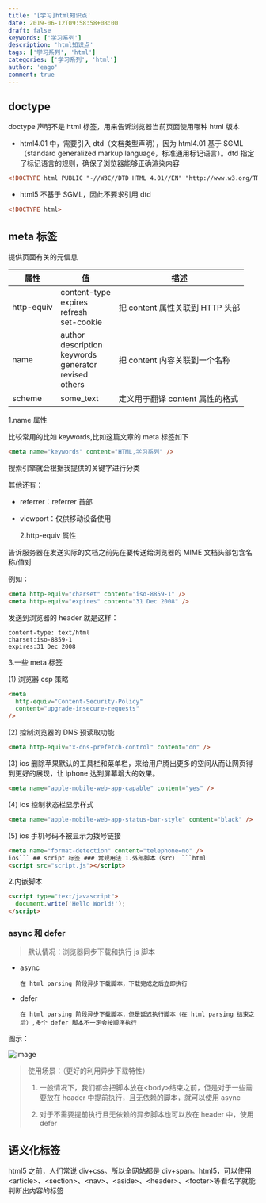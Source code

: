```yaml
---
title: '[学习]html知识点'
date: 2019-06-12T09:58:58+08:00
draft: false
keywords: ['学习系列']
description: 'html知识点'
tags: ['学习系列', 'html']
categories: ['学习系列', 'html']
author: 'eago'
comment: true
---
```


## doctype

doctype 声明不是 html 标签，用来告诉浏览器当前页面使用哪种 html 版本

- html4.01 中，需要引入 dtd（文档类型声明），因为 html4.01 基于 SGML（standard generalized markup language，标准通用标记语言）。dtd 指定了标记语言的规则，确保了浏览器能够正确渲染内容

```html
<!DOCTYPE html PUBLIC "-//W3C//DTD HTML 4.01//EN" "http://www.w3.org/TR/html4/strict.dtd">
```

- html5 不基于 SGML，因此不要求引用 dtd

```html
<!DOCTYPE html>
```

## meta 标签

提供页面有关的元信息

| 属性       | 值                                                                          | 描述                            |
| ---------- | --------------------------------------------------------------------------- | ------------------------------- |
| http-equiv | content-type <br/> expires <br/>refresh<br/>set-cookie                      | 把 content 属性关联到 HTTP 头部 |
| name       | author <br/> description <br/>keywords<br/>generator<br/>revised<br/>others | 把 content 内容关联到一个名称   |
| scheme     | some_text                                                                   | 定义用于翻译 content 属性的格式 |

1.name 属性

比较常用的比如 keywords,比如这篇文章的 meta 标签如下

```html
<meta name="keywords" content="HTML,学习系列" />
```

搜索引擎就会根据我提供的关键字进行分类

其他还有：

- referrer：referrer 首部
- viewport：仅供移动设备使用

  2.http-equiv 属性

告诉服务器在发送实际的文档之前先在要传送给浏览器的 MIME 文档头部包含名称/值对

例如：

```html
<meta http-equiv="charset" content="iso-8859-1" />
<meta http-equiv="expires" content="31 Dec 2008" />
```

发送到浏览器的 header 就是这样：

```
content-type: text/html
charset:iso-8859-1
expires:31 Dec 2008
```

3.一些 meta 标签

(1) 浏览器 csp 策略

```html
<meta
  http-equiv="Content-Security-Policy"
  content="upgrade-insecure-requests"
/>
```

(2) 控制浏览器的 DNS 预读取功能

```html
<meta http-equiv="x-dns-prefetch-control" content="on" />
```

(3) ios 删除苹果默认的工具栏和菜单栏，来给用户腾出更多的空间从而让网页得到更好的展现，让 iphone 达到屏幕增大的效果。

```html
<meta name="apple-mobile-web-app-capable" content="yes" />
```

(4) ios 控制状态栏显示样式

```html
<meta name="apple-mobile-web-app-status-bar-style" content="black" />
```

(5) ios 手机号码不被显示为拨号链接

````html
<meta name="format-detection" content="telephone=no" />
ios``` ## script 标签 ### 常规用法 1.外部脚本（src） ```html
<script src="script.js"></script>
````

2.内嵌脚本

```html
<script type="text/javascript">
  document.write('Hello World!');
</script>
```

### async 和 defer

> 默认情况：浏览器同步下载和执行 js 脚本

- async

      在 html parsing 阶段异步下载脚本，下载完成之后立即执行

- defer

      在 html parsing 阶段异步下载脚本，但是延迟执行脚本（在 html parsing 结束之后）,多个 defer 脚本不一定会按顺序执行

图示：

![image](https://image-static.segmentfault.com/28/4a/284aec5bb7f16b3ef4e7482110c5ddbb_articlex)

> 使用场景：（更好的利用异步下载特性）
>
> 1. 一般情况下，我们都会把脚本放在\<body>结束之前，但是对于一些需要放在 header 中提前执行，且无依赖的脚本，就可以使用 async
>
> 2. 对于不需要提前执行且无依赖的异步脚本也可以放在 header 中，使用 defer

## 语义化标签

html5 之前，人们常说 div+css。所以全网站都是 div+span。html5，可以使用\<article>、\<section>、\<nav>、\<aside>、\<header>、\<footer>等看名字就能判断出内容的标签
